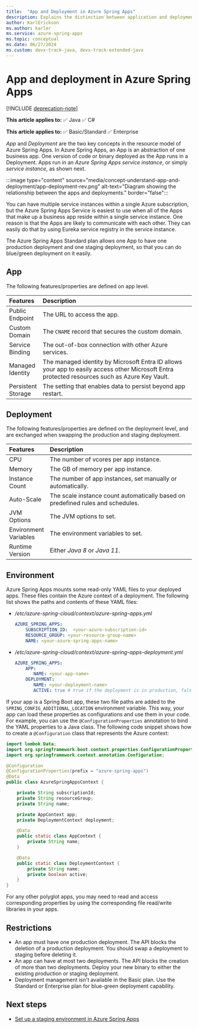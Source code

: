 ```yaml
---
title:  "App and Deployment in Azure Spring Apps"
description: Explains the distinction between application and deployment in Azure Spring Apps.
author: KarlErickson
ms.author: karler
ms.service: azure-spring-apps
ms.topic: conceptual
ms.date: 06/27/2024
ms.custom: devx-track-java, devx-track-extended-java
---
```


# App and deployment in Azure Spring Apps

[!INCLUDE [deprecation-note](../includes/deprecation-note.md)]

**This article applies to:** ✅ Java ✅ C#

**This article applies to:** ✅ Basic/Standard ✅ Enterprise

*App* and *Deployment* are the two key concepts in the resource model of Azure Spring Apps. In Azure Spring Apps, an App is an abstraction of one business app. One version of code or binary deployed as the App runs in a Deployment. Apps run in an *Azure Spring Apps service instance*, or simply *service instance*, as shown next.

:::image type="content" source="media/concept-understand-app-and-deployment/app-deployment-rev.png" alt-text="Diagram showing the relationship between the apps and deployments." border="false":::

You can have multiple service instances within a single Azure subscription, but the Azure Spring Apps Service is easiest to use when all of the Apps that make up a business app reside within a single service instance. One reason is that the Apps are likely to communicate with each other. They can easily do that by using Eureka service registry in the service instance.

The Azure Spring Apps Standard plan allows one App to have one production deployment and one staging deployment, so that you can do blue/green deployment on it easily.

## App

The following features/properties are defined on app level.

| Features               | Description                                                                                                                                 |
|:-----------------------|:--------------------------------------------------------------------------------------------------------------------------------------------|
| Public</br>Endpoint    | The URL to access the app.                                                                                                                  |
| Custom</br>Domain      | The `CNAME` record that secures the custom domain.                                                                                          |
| Service</br>Binding    | The out-of-box connection with other Azure services.                                                                                        |
| Managed</br>Identity   | The managed identity by Microsoft Entra ID allows your app to easily access other Microsoft Entra protected resources such as Azure Key Vault. |
| Persistent</br>Storage | The setting that enables data to persist beyond app restart.                                                                                |

## Deployment

The following features/properties are defined on the deployment level, and are exchanged when swapping the production and staging deployment.

| Features                  | Description                                                                     |
|:--------------------------|:--------------------------------------------------------------------------------|
| CPU                       | The number of vcores per app instance.                                          |
| Memory                    | The GB of memory per app instance.                                              |
| Instance</br>Count        | The number of app instances, set manually or automatically.                     |
| Auto-Scale                | The scale instance count automatically based on predefined rules and schedules. |
| JVM</br>Options           | The JVM options to set.                                                         |
| Environment</br>Variables | The environment variables to set.                                               |
| Runtime</br>Version       | Either *Java 8* or *Java 11*.                                                   |

## Environment

Azure Spring Apps mounts some read-only YAML files to your deployed apps. These files contain the Azure context of a deployment. The following list shows the paths and contents of these YAML files:

- */etc/azure-spring-cloud/context/azure-spring-apps.yml*

  ```yaml
  AZURE_SPRING_APPS:
      SUBSCRIPTION_ID:  <your-azure-subscription-id>
      RESOURCE_GROUP: <your-resource-group-name>
      NAME: <your-azure-spring-apps-name>
  ```

- */etc/azure-spring-cloud/context/azure-spring-apps-deployment.yml*

   ```yaml
   AZURE_SPRING_APPS:
       APP:
          NAME: <your-app-name>
       DEPLOYMENT:
          NAME: <your-deployment-name>
          ACTIVE: true # true if the deployment is in production, false if in staging
   ```

If your app is a Spring Boot app, these two file paths are added to the `SPRING_CONFIG_ADDITIONAL_LOCATION` environment variable. This way, your app can load these properties as configurations and use them in your code. For example, you can use the `@ConfigurationProperties` annotation to bind the YAML properties to a Java class. The following code snippet shows how to create a `@Configuration` class that represents the Azure context:

```java
import lombok.Data;
import org.springframework.boot.context.properties.ConfigurationProperties;
import org.springframework.context.annotation.Configuration;

@Configuration
@ConfigurationProperties(prefix = "azure-spring-apps")
@Data
public class AzureSpringAppsContext {

    private String subscriptionId;
    private String resourceGroup;
    private String name;

    private AppContext app;
    private DeploymentContext deployment;

    @Data
    public static class AppContext {
        private String name;
    }

    @Data
    public static class DeploymentContext {
        private String name;
        private boolean active;
    }
}
```

For any other polyglot apps, you may need to read and access corresponding properties by using the corresponding file read/write libraries in your apps.

## Restrictions

- An app must have one production deployment. The API blocks the deletion of a production deployment. You should swap a deployment to staging before deleting it.
- An app can have at most two deployments. The API blocks the creation of more than two deployments. Deploy your new binary to either the existing production or staging deployment.
- Deployment management isn't available in the Basic plan. Use the Standard or Enterprise plan for blue-green deployment capability.

## Next steps

- [Set up a staging environment in Azure Spring Apps](./how-to-staging-environment.md)

